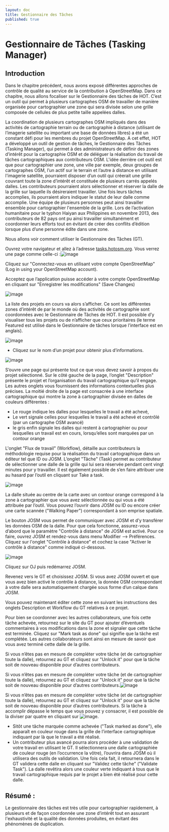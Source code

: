 ```yaml
---
layout: doc
title: Gestionnaire des Tâches
published: true
---
```


Gestionnaire de Tâches (Tasking Manager)
==========================================

Introduction
---------------

Dans le chapitre précédent, nous avons exposé différentes approches de
contrôle de qualité au service de la contribution à OpenStreetMap. Dans
ce chapitre, nous allons focaliser sur le Gestionnaire des tâches de
HOT. C’est un outil qui permet à plusieurs cartographes OSM de
travailler de manière organisée pour cartographier une zone qui sera
divisée selon une grille composée de cellules de plus petite taille
appelées dalles.

La coordination de plusieurs cartographes OSM impliqués dans des
activités de cartographie terrain ou de cartographie à distance
(utilisant de l’imagerie satellite ou important une base de données
libres) a été un constant défi pour les membres du projet OpenStreetMap.
A cet effet, HOT a développé un outil de gestion de tâches, le
Gestionnaire des Tâches (Tasking Manager), qui permet à des
administrateurs de définir des zones d’intérêt pour la cartographie OSM
et de déléguer la réalisation du travail de tâches cartographiques aux
contributeurs OSM. L'idée derrière cet outil est que pour cartographier
une zone, une ville par exemple, deux groupes de cartographes OSM, l’un
actif sur le terrain et l’autre à distance en utilisant l'imagerie
satellite, pourraient disposer d’un outil qui créerait une grille
couvrant toute la zone d’intérêt et constituée de plusieurs carrés
appelés dalles. Les contributeurs pourraient alors sélectionner et
réserver la dalle de la grille sur laquelle ils désireraient travailler.
Une fois leurs tâches accomplies, ils pourraient alors indiquer le
statut de leur dalle comme accomplie. Une équipe de
plusieurs personnes peut ainsi travailler ensemble pour cartographier
l'ensemble de la grille. Lors de l’activation humanitaire pour le typhon
Haiyan aux Philippines en novembre 2013, des contributeurs de 82 pays
ont pu ainsi travailler simultanément et coordonner leurs efforts tout
en évitant de créer des conflits d’édition lorsque plus d’une personne
édite dans une zone.

Nous allons voir comment utiliser le Gestionnaire des Tâches (GT).

Ouvrez votre navigateur et allez à
l’adresse [](http://tasks.hotosm.org)[tasks.hotosm.org](http://tasks.hotosm.org).
Vous verrez une page comme celle-ci :![image](/images/fr/0300-12-26-tasking-manager/image03.png)

Cliquez sur "Connectez-vous en utilisant votre compte OpenStreetMap"
(Log in using your OpenStreetMap account).

Acceptez que l’application puisse accéder à votre compte OpenStreetMap
en cliquant sur "Enregistrer les modifications" (Save Changes)

![image](/images/fr/0300-12-26-tasking-manager/image08.png)

La liste des projets en cours va alors s’afficher. Ce sont les
différentes zones d’intérêt de par le monde où des activités de
cartographie sont coordonnées avec le Gestionnaire de Tâches de HOT. Il
est possible d’y visualiser tous les projets ou de n’afficher que ceux
prioritaires (le terme Featured est utilisé dans le Gestionnaire de
tâches lorsque l’interface est en anglais).

![image](/images/fr/0300-12-26-tasking-manager/image06.png)

-   Cliquez sur le nom d’un projet pour obtenir plus d’informations.

![image](/images/fr/0300-12-26-tasking-manager/image01.png)

S’ouvre une page qui présente tout ce que vous devez savoir à propos du
projet sélectionné. Sur le côté gauche de la page, l’onglet
"Description" présente le projet et l’organisation du travail
cartographique qu’il engage. Les autres onglets vous fournissent des
informations contextuelles plus précises. La moitié droite de la page
est consacrée à une interface cartographique qui montre la zone à
cartographier divisée en dalles de couleurs différentes :

-   Le rouge indique les dalles pour lesquelles le travail a été achevé,
-   Le vert signale celles pour lesquelles le travail a été achevé et
    contrôlé (par un cartographe OSM avancé)
-   le gris enfin signale les dalles qui restent à cartographier ou pour
    lesquelles un travail est en cours, lorsqu’elles sont marquées par
    un contour orange

L'onglet "Flux de travail" (Workflow), détaille aux contributeurs la
méthodologie requise pour la réalisation du travail cartographique dans
un éditeur tel que ID ou JOSM. L’onglet "Tâche" (Task) permet au
contributeur de sélectionner une dalle de la grille qui lui sera
réservée pendant cent vingt minutes pour y travailler. Il est également
possible de s’en faire attribuer une au hasard par l’outil en cliquant
sur Take a task.

![image](/images/fr/0300-12-26-tasking-manager/image00.png)

La dalle située au centre de la carte avec un contour orange correspond
à la zone à cartographier que vous avez sélectionnée ou qui vous a été
attribuée par l’outil. Vous pouvez l’ouvrir dans JOSM ou ID ou encore
créer une carte scannée ("Walking Paper") correspondant à son emprise
spatiale.

Le bouton JOSM vous permet de communiquer avec JOSM et d’y transférer
les données OSM de la dalle. Pour que cela fonctionne, assurez-vous
d’abord que le paramètre "Contrôle à distance" de JOSM est activé. Pour
ce faire, ouvrez JOSM et rendez-vous dans menu Modifier --\>
Préférences. Cliquez sur l'onglet "Contrôle à distance" et cochez la
case "Activer le contrôle à distance" comme indiqué ci-dessous.

![image](/images/fr/0300-12-26-tasking-manager/image07.png)

Cliquez sur OJ puis redémarrez JOSM.

Revenez vers le GT et choisissez JOSM. Si vous avez JOSM ouvert et que
vous avez bien activé le contrôle à distance, la donnée OSM
correspondant à votre dalle sera automatiquement chargée sous forme d’un
calque dans JOSM.

Vous pouvez maintenant éditer cette zone en suivant les instructions des
onglets Description et Workflow du GT relatives à ce projet.

Pour bien se coordonner avec les autres collaborateurs, une fois cette
tâche achevée, retournez sur le site du GT pour ajouter d’éventuels
commentaires à vos modifications dans la zone et signaler que cette
tâche est terminée. Cliquez sur "Mark task as done" qui signifie que la
tâche est complétée. Les autres collaborateurs sont ainsi en mesure de
savoir que vous avez terminé cette dalle de la grille.

Si vous n’êtes pas en mesure de compléter votre tâche (et de
cartographier toute la dalle), retournez au GT et cliquez sur "Unlock
it" pour que la tâche soit de nouveau disponible pour d’autres
contributeurs.

Si vous n’êtes pas en mesure de compléter votre tâche (et de
cartographier toute la dalle), retournez au GT et cliquez sur "Unlock
it" pour que la tâche soit de nouveau disponible pour d’autres
contributeurs.![image](/images/fr/0300-12-26-tasking-manager/image04.png)

Si vous n’êtes pas en mesure de compléter votre tâche (et de
cartographier toute la dalle), retournez au GT et cliquez sur "Unlock
it" pour que la tâche soit de nouveau disponible pour d’autres
contributeurs. Si la tâche à accomplir dépasse le temps que vous pouvez
y consacrer, il est possible de la diviser par quatre en cliquant sur
![image](/images/fr/0300-12-26-tasking-manager/image05.png).

-   Sitôt une tâche marquée comme achevée ("Task marked as done"), elle
    apparaît en couleur rouge dans la grille de l’interface
    cartographique indiquant par là que le travail a été réalisé.
-   Un contributeur plus avancé pourra alors procéder à une validation
    de votre travail en utilisant le GT. Il sélectionnera une dalle
    cartographiée de couleur rouge (en l’occurrence la vôtre), l’ouvrira
    dans JOSM où il utilisera des outils de validation. Une fois cela
    fait, il retournera dans le GT validera cette dalle en cliquant sur
    "Validez cette tâche" ("Validate Task"). La dalle revêtira alors une
    couleur verte indiquant à tous que le travail cartographique requis
    par le projet a bien été réalisé pour cette dalle.

Résumé :
--------

Le gestionnaire des tâches est très utile pour cartographier rapidement,
à plusieurs et de façon coordonnée une zone d’intérêt tout en assurant
l'exhaustivité et la qualité des données produites, en évitant des
phénomènes de duplication.
